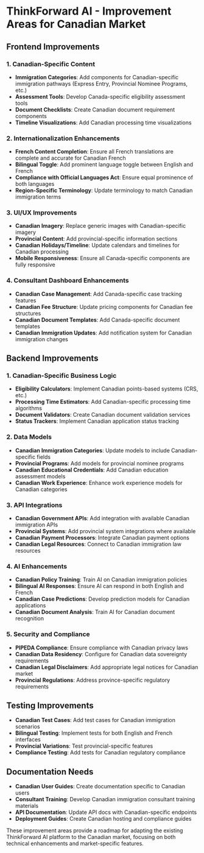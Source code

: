 # ThinkForward AI - Improvement Areas for Canadian Market

## Frontend Improvements

### 1. Canadian-Specific Content
- **Immigration Categories**: Add components for Canadian-specific immigration pathways (Express Entry, Provincial Nominee Programs, etc.)
- **Assessment Tools**: Develop Canada-specific eligibility assessment tools
- **Document Checklists**: Create Canadian document requirement components
- **Timeline Visualizations**: Add Canadian processing time visualizations

### 2. Internationalization Enhancements
- **French Content Completion**: Ensure all French translations are complete and accurate for Canadian French
- **Bilingual Toggle**: Add prominent language toggle between English and French
- **Compliance with Official Languages Act**: Ensure equal prominence of both languages
- **Region-Specific Terminology**: Update terminology to match Canadian immigration terms

### 3. UI/UX Improvements
- **Canadian Imagery**: Replace generic images with Canadian-specific imagery
- **Provincial Content**: Add provincial-specific information sections
- **Canadian Holidays/Timeline**: Update calendars and timelines for Canadian processing
- **Mobile Responsiveness**: Ensure all Canada-specific components are fully responsive

### 4. Consultant Dashboard Enhancements
- **Canadian Case Management**: Add Canada-specific case tracking features
- **Canadian Fee Structure**: Update pricing components for Canadian fee structures
- **Canadian Document Templates**: Add Canada-specific document templates
- **Canadian Immigration Updates**: Add notification system for Canadian immigration changes

## Backend Improvements

### 1. Canadian-Specific Business Logic
- **Eligibility Calculators**: Implement Canadian points-based systems (CRS, etc.)
- **Processing Time Estimators**: Add Canadian-specific processing time algorithms
- **Document Validators**: Create Canadian document validation services
- **Status Trackers**: Implement Canadian application status tracking

### 2. Data Models
- **Canadian Immigration Categories**: Update models to include Canadian-specific fields
- **Provincial Programs**: Add models for provincial nominee programs
- **Canadian Educational Credentials**: Add Canadian education assessment models
- **Canadian Work Experience**: Enhance work experience models for Canadian categories

### 3. API Integrations
- **Canadian Government APIs**: Add integration with available Canadian immigration APIs
- **Provincial Systems**: Add provincial system integrations where available
- **Canadian Payment Processors**: Integrate Canadian payment options
- **Canadian Legal Resources**: Connect to Canadian immigration law resources

### 4. AI Enhancements
- **Canadian Policy Training**: Train AI on Canadian immigration policies
- **Bilingual AI Responses**: Ensure AI can respond in both English and French
- **Canadian Case Predictions**: Develop prediction models for Canadian applications
- **Canadian Document Analysis**: Train AI for Canadian document recognition

### 5. Security and Compliance
- **PIPEDA Compliance**: Ensure compliance with Canadian privacy laws
- **Canadian Data Residency**: Configure for Canadian data sovereignty requirements
- **Canadian Legal Disclaimers**: Add appropriate legal notices for Canadian market
- **Provincial Regulations**: Address province-specific regulatory requirements

## Testing Improvements
- **Canadian Test Cases**: Add test cases for Canadian immigration scenarios
- **Bilingual Testing**: Implement tests for both English and French interfaces
- **Provincial Variations**: Test provincial-specific features
- **Compliance Testing**: Add tests for Canadian regulatory compliance

## Documentation Needs
- **Canadian User Guides**: Create documentation specific to Canadian users
- **Consultant Training**: Develop Canadian immigration consultant training materials
- **API Documentation**: Update API docs with Canadian-specific endpoints
- **Deployment Guides**: Create Canadian hosting and compliance guides

These improvement areas provide a roadmap for adapting the existing ThinkForward AI platform to the Canadian market, focusing on both technical enhancements and market-specific features.
